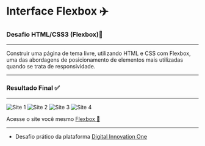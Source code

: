 # Interface Flexbox :airplane:

### Desafio HTML/CSS3 (Flexbox):round_pushpin:
***
  Construir uma página de tema livre, utilizando HTML e CSS com Flexbox, uma das abordagens de posicionamento de elementos mais utilizadas quando se trata de responsividade. 
***

### Resultado Final :white_check_mark:
***
 ![Site 1](https://github.com/ericcastroc/Dio-Bootcamp-FullStack/blob/main/Spread%20Fullstack%20Developer/Modulo%20HTML-CSS3/Flexbox/imagens/Flexbox%20Site/Img-1.png?raw=true)
 ![Site 2](https://github.com/ericcastroc/Dio-Bootcamp-FullStack/blob/main/Spread%20Fullstack%20Developer/Modulo%20HTML-CSS3/Flexbox/imagens/Flexbox%20Site/Img-2.png?raw=true)
 ![Site 3](https://github.com/ericcastroc/Dio-Bootcamp-FullStack/blob/main/Spread%20Fullstack%20Developer/Modulo%20HTML-CSS3/Flexbox/imagens/Flexbox%20Site/Img-3.png?raw=true)
 ![Site 4](https://github.com/ericcastroc/Dio-Bootcamp-FullStack/blob/main/Spread%20Fullstack%20Developer/Modulo%20HTML-CSS3/Flexbox/imagens/Flexbox%20Site/Img-4.png?raw=true)

   Acesse o site você mesmo [Flexbox :beginner:](https://ericcastroc.github.io/Dio-Bootcamp-FullStack/Spread%20Fullstack%20Developer/Modulo%20HTML-CSS3/Flexbox/#quem-somos)
***
- Desafio prático da plataforma [Digital Innovation One](https://web.digitalinnovation.one/home "Digital Innovation One")
